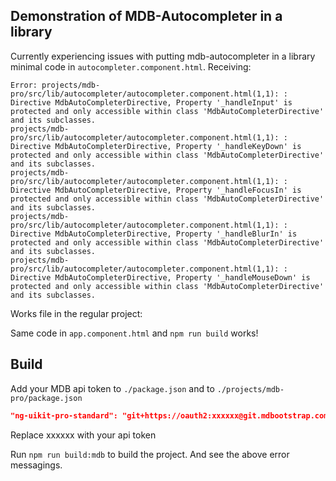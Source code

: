 ## Demonstration of MDB-Autocompleter in a library

Currently experiencing issues with putting mdb-autocompleter in a library minimal code in `autocompleter.component.html`. Receiving:

```text
Error: projects/mdb-pro/src/lib/autocompleter/autocompleter.component.html(1,1): : Directive MdbAutoCompleterDirective, Property '_handleInput' is protected and only accessible within class 'MdbAutoCompleterDirective' and its subclasses.
projects/mdb-pro/src/lib/autocompleter/autocompleter.component.html(1,1): : Directive MdbAutoCompleterDirective, Property '_handleKeyDown' is protected and only accessible within class 'MdbAutoCompleterDirective' and its subclasses.
projects/mdb-pro/src/lib/autocompleter/autocompleter.component.html(1,1): : Directive MdbAutoCompleterDirective, Property '_handleFocusIn' is protected and only accessible within class 'MdbAutoCompleterDirective' and its subclasses.
projects/mdb-pro/src/lib/autocompleter/autocompleter.component.html(1,1): : Directive MdbAutoCompleterDirective, Property '_handleBlurIn' is protected and only accessible within class 'MdbAutoCompleterDirective' and its subclasses.
projects/mdb-pro/src/lib/autocompleter/autocompleter.component.html(1,1): : Directive MdbAutoCompleterDirective, Property '_handleMouseDown' is protected and only accessible within class 'MdbAutoCompleterDirective' and its subclasses.
```

Works file in the regular project:

Same code in `app.component.html` and `npm run build` works!

## Build

Add your MDB api token to `./package.json` and to `./projects/mdb-pro/package.json`

```json
"ng-uikit-pro-standard": "git+https://oauth2:xxxxxx@git.mdbootstrap.com/mdb/angular/ng-uikit-pro-standard.git",
```

Replace xxxxxx with your api token

Run `npm run build:mdb` to build the project. And see the above error messagings.
